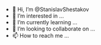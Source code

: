 - 👋 Hi, I’m @StanislavShestakov
- 👀 I’m interested in ...
- 🌱 I’m currently learning ...
- 💞️ I’m looking to collaborate on ...
- 📫 How to reach me ...

<!---
StanislavShestakov/StanislavShestakov is a ✨ special ✨ repository because its `README.md` (this file) appears on your GitHub profile.
You can click the Preview link to take a look at your changes.
--->
